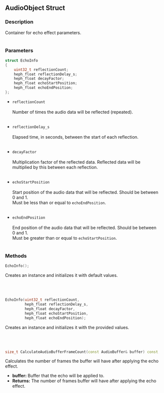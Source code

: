 ## AudioObject Struct

### Description
Container for echo effect parameters.
<br><br>

### Parameters
```c++
struct EchoInfo
{
    uint32_t reflectionCount;
    heph_float reflectionDelay_s;
    heph_float decayFactor;
    heph_float echoStartPosition;
    heph_float echoEndPosition;
};
```

- ``reflectionCount``
<br><br>
Number of times the audio data will be reflected (repeated).
<br><br>

- ``reflectionDelay_s``
<br><br>
Elapsed time, in seconds, between the start of each reflection.
<br><br>

- ``decayFactor``
<br><br>
Multiplication factor of the reflected data. Reflected data will be multiplied by this between each reflection.
<br><br>

- ``echoStartPosition``
<br><br>
Start position of the audio data that will be reflected. Should be between 0 and 1.<br>
Must be less than or equal to ``echoEndPosition``.
<br><br>

- ``echoEndPosition``
<br><br>
End position of the audio data that will be reflected. Should be between 0 and 1.<br>
Must be greater than or equal to ``echoStartPosition``.
<br><br>

### Methods

```c++
EchoInfo();
```
Creates an instance and initializes it with default values.
<br><br><br><br>

```c++
EchoInfo(uint32_t reflectionCount,
         heph_float reflectionDelay_s,
         heph_float decayFactor,
         heph_float echoStartPosition,
         heph_float echoEndPosition);
```
Creates an instance and initializes it with the provided values.
<br><br><br><br>

```c++
size_t CalculateAudioBufferFrameCount(const AudioBuffer& buffer) const;
```
Calculates the number of frames the buffer will have after applying the echo effect.
- **buffer:** Buffer that the echo will be applied to.
- **Returns:** The number of frames buffer will have after applying the echo effect.

